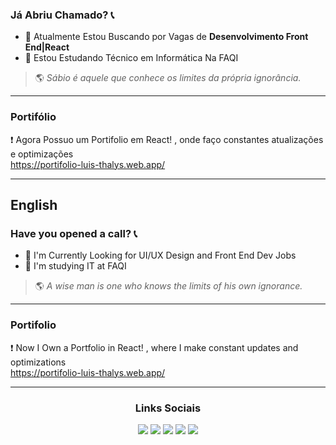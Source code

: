 ### Já Abriu Chamado? 📞
  
- 🏢 Atualmente Estou Buscando por Vagas de **Desenvolvimento Front End|React**
- 📒 Estou Estudando Técnico em Informática Na FAQI

> 🌎 _Sábio é aquele que conhece os limites da própria ignorância._

---
 
 ### Portifólio
 ❗ Agora Possuo um Portifolio em React! , onde faço constantes atualizações e optimizações <br/>
https://portifolio-luis-thalys.web.app/

---

## English 
### Have you opened a call? 📞

- 🏢 I'm Currently Looking for UI/UX Design and Front End Dev Jobs
- 📒 I'm studying IT at FAQI
> 🌎 _A wise man is one who knows the limits of his own ignorance._

---

### Portifolio
❗ Now I Own a Portfolio in React! , where I make constant updates and optimizations <br/>
  https://portifolio-luis-thalys.web.app/  
  
  ---
  <div align="center">
    <h3> Links Sociais </h3>
  </div>

<div align="center">
 <a href="https://www.instagram.com/luiss_xavierr/" target="_blank"><img src="https://img.shields.io/badge/-Instagram-%23E4405F?style=for-the-badge&logo=instagram&logoColor=white" target="_blank"></a>
 	<a href="https://www.twitch.tv/o_thalys" target="_blank"><img src="https://img.shields.io/badge/Twitch-9146FF?style=for-the-badge&logo=twitch&logoColor=white" target="_blank"></a>
  <a href = "mailto:luisthalys@gmail.com"><img src="https://img.shields.io/badge/-Gmail-%23333?style=for-the-badge&logo=gmail&logoColor=white" target="_blank"></a>
  <a href="https://www.linkedin.com/in/luis-rodrigues202/" target="_blank"><img src="https://img.shields.io/badge/-LinkedIn-%230077B5?style=for-the-badge&logo=linkedin&logoColor=white" target="_blank"></a> 
  <a href="https://discord.com/channels/Thalys93#2555" target="_blank"><img src="https://img.shields.io/badge/-discord-%230067C5?style=for-the-badge&logo=discord&logoColor=white" target="_blank"></a>

 </div> 
